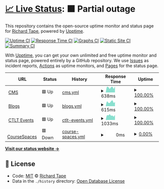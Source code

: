 # [📈 Live Status](https://richardtape.github.io/ubcupptime): <!--live status--> **🟧 Partial outage**

This repository contains the open-source uptime monitor and status page for [Richard Tape](https://richardtape.com/), powered by [Upptime](https://github.com/upptime/upptime).

[![Uptime CI](https://github.com/koj-co/upptime/workflows/Uptime%20CI/badge.svg)](https://github.com/koj-co/upptime/actions?query=workflow%3A%22Uptime+CI%22)
[![Response Time CI](https://github.com/koj-co/upptime/workflows/Response%20Time%20CI/badge.svg)](https://github.com/koj-co/upptime/actions?query=workflow%3A%22Response+Time+CI%22)
[![Graphs CI](https://github.com/koj-co/upptime/workflows/Graphs%20CI/badge.svg)](https://github.com/koj-co/upptime/actions?query=workflow%3A%22Graphs+CI%22)
[![Static Site CI](https://github.com/koj-co/upptime/workflows/Static%20Site%20CI/badge.svg)](https://github.com/koj-co/upptime/actions?query=workflow%3A%22Static+Site+CI%22)
[![Summary CI](https://github.com/koj-co/upptime/workflows/Summary%20CI/badge.svg)](https://github.com/koj-co/upptime/actions?query=workflow%3A%22Summary+CI%22)

With [Upptime](https://upptime.js.org), you can get your own unlimited and free uptime monitor and status page, powered entirely by a GitHub repository. We use [Issues](https://github.com/richardtape/ubcupptime/issues) as incident reports, [Actions](https://github.com/richardtape/ubcupptime/actions) as uptime monitors, and [Pages](https://richardtape.github.io/ubcupptime) for the status page.

<!--start: status pages-->
<!-- This summary is generated by Upptime (https://github.com/upptime/upptime) -->
<!-- Do not edit this manually, your changes will be overwritten -->
<!-- prettier-ignore -->
| URL | Status | History | Response Time | Uptime |
| --- | ------ | ------- | ------------- | ------ |
| <img alt="" src="https://icons.duckduckgo.com/ip3/cms.ubc.ca.ico" height="13"> [CMS](https://cms.ubc.ca) | 🟩 Up | [cms.yml](https://github.com/richardtape/ubcupptime/commits/HEAD/history/cms.yml) | <details><summary><img alt="Response time graph" src="./graphs/cms/response-time-week.png" height="20"> 638ms</summary><br><a href="https://richardtape.github.io/ubcupptime/history/cms"><img alt="Response time 994" src="https://img.shields.io/endpoint?url=https%3A%2F%2Fraw.githubusercontent.com%2Frichardtape%2Fubcupptime%2FHEAD%2Fapi%2Fcms%2Fresponse-time.json"></a><br><a href="https://richardtape.github.io/ubcupptime/history/cms"><img alt="24-hour response time 763" src="https://img.shields.io/endpoint?url=https%3A%2F%2Fraw.githubusercontent.com%2Frichardtape%2Fubcupptime%2FHEAD%2Fapi%2Fcms%2Fresponse-time-day.json"></a><br><a href="https://richardtape.github.io/ubcupptime/history/cms"><img alt="7-day response time 638" src="https://img.shields.io/endpoint?url=https%3A%2F%2Fraw.githubusercontent.com%2Frichardtape%2Fubcupptime%2FHEAD%2Fapi%2Fcms%2Fresponse-time-week.json"></a><br><a href="https://richardtape.github.io/ubcupptime/history/cms"><img alt="30-day response time 703" src="https://img.shields.io/endpoint?url=https%3A%2F%2Fraw.githubusercontent.com%2Frichardtape%2Fubcupptime%2FHEAD%2Fapi%2Fcms%2Fresponse-time-month.json"></a><br><a href="https://richardtape.github.io/ubcupptime/history/cms"><img alt="1-year response time 1089" src="https://img.shields.io/endpoint?url=https%3A%2F%2Fraw.githubusercontent.com%2Frichardtape%2Fubcupptime%2FHEAD%2Fapi%2Fcms%2Fresponse-time-year.json"></a></details> | <details><summary><a href="https://richardtape.github.io/ubcupptime/history/cms">100.00%</a></summary><a href="https://richardtape.github.io/ubcupptime/history/cms"><img alt="All-time uptime 99.96%" src="https://img.shields.io/endpoint?url=https%3A%2F%2Fraw.githubusercontent.com%2Frichardtape%2Fubcupptime%2FHEAD%2Fapi%2Fcms%2Fuptime.json"></a><br><a href="https://richardtape.github.io/ubcupptime/history/cms"><img alt="24-hour uptime 100.00%" src="https://img.shields.io/endpoint?url=https%3A%2F%2Fraw.githubusercontent.com%2Frichardtape%2Fubcupptime%2FHEAD%2Fapi%2Fcms%2Fuptime-day.json"></a><br><a href="https://richardtape.github.io/ubcupptime/history/cms"><img alt="7-day uptime 100.00%" src="https://img.shields.io/endpoint?url=https%3A%2F%2Fraw.githubusercontent.com%2Frichardtape%2Fubcupptime%2FHEAD%2Fapi%2Fcms%2Fuptime-week.json"></a><br><a href="https://richardtape.github.io/ubcupptime/history/cms"><img alt="30-day uptime 100.00%" src="https://img.shields.io/endpoint?url=https%3A%2F%2Fraw.githubusercontent.com%2Frichardtape%2Fubcupptime%2FHEAD%2Fapi%2Fcms%2Fuptime-month.json"></a><br><a href="https://richardtape.github.io/ubcupptime/history/cms"><img alt="1-year uptime 99.92%" src="https://img.shields.io/endpoint?url=https%3A%2F%2Fraw.githubusercontent.com%2Frichardtape%2Fubcupptime%2FHEAD%2Fapi%2Fcms%2Fuptime-year.json"></a></details>
| <img alt="" src="https://icons.duckduckgo.com/ip3/blogs.ubc.ca.ico" height="13"> [Blogs](https://blogs.ubc.ca) | 🟩 Up | [blogs.yml](https://github.com/richardtape/ubcupptime/commits/HEAD/history/blogs.yml) | <details><summary><img alt="Response time graph" src="./graphs/blogs/response-time-week.png" height="20"> 615ms</summary><br><a href="https://richardtape.github.io/ubcupptime/history/blogs"><img alt="Response time 1130" src="https://img.shields.io/endpoint?url=https%3A%2F%2Fraw.githubusercontent.com%2Frichardtape%2Fubcupptime%2FHEAD%2Fapi%2Fblogs%2Fresponse-time.json"></a><br><a href="https://richardtape.github.io/ubcupptime/history/blogs"><img alt="24-hour response time 589" src="https://img.shields.io/endpoint?url=https%3A%2F%2Fraw.githubusercontent.com%2Frichardtape%2Fubcupptime%2FHEAD%2Fapi%2Fblogs%2Fresponse-time-day.json"></a><br><a href="https://richardtape.github.io/ubcupptime/history/blogs"><img alt="7-day response time 615" src="https://img.shields.io/endpoint?url=https%3A%2F%2Fraw.githubusercontent.com%2Frichardtape%2Fubcupptime%2FHEAD%2Fapi%2Fblogs%2Fresponse-time-week.json"></a><br><a href="https://richardtape.github.io/ubcupptime/history/blogs"><img alt="30-day response time 754" src="https://img.shields.io/endpoint?url=https%3A%2F%2Fraw.githubusercontent.com%2Frichardtape%2Fubcupptime%2FHEAD%2Fapi%2Fblogs%2Fresponse-time-month.json"></a><br><a href="https://richardtape.github.io/ubcupptime/history/blogs"><img alt="1-year response time 1276" src="https://img.shields.io/endpoint?url=https%3A%2F%2Fraw.githubusercontent.com%2Frichardtape%2Fubcupptime%2FHEAD%2Fapi%2Fblogs%2Fresponse-time-year.json"></a></details> | <details><summary><a href="https://richardtape.github.io/ubcupptime/history/blogs">100.00%</a></summary><a href="https://richardtape.github.io/ubcupptime/history/blogs"><img alt="All-time uptime 99.91%" src="https://img.shields.io/endpoint?url=https%3A%2F%2Fraw.githubusercontent.com%2Frichardtape%2Fubcupptime%2FHEAD%2Fapi%2Fblogs%2Fuptime.json"></a><br><a href="https://richardtape.github.io/ubcupptime/history/blogs"><img alt="24-hour uptime 100.00%" src="https://img.shields.io/endpoint?url=https%3A%2F%2Fraw.githubusercontent.com%2Frichardtape%2Fubcupptime%2FHEAD%2Fapi%2Fblogs%2Fuptime-day.json"></a><br><a href="https://richardtape.github.io/ubcupptime/history/blogs"><img alt="7-day uptime 100.00%" src="https://img.shields.io/endpoint?url=https%3A%2F%2Fraw.githubusercontent.com%2Frichardtape%2Fubcupptime%2FHEAD%2Fapi%2Fblogs%2Fuptime-week.json"></a><br><a href="https://richardtape.github.io/ubcupptime/history/blogs"><img alt="30-day uptime 100.00%" src="https://img.shields.io/endpoint?url=https%3A%2F%2Fraw.githubusercontent.com%2Frichardtape%2Fubcupptime%2FHEAD%2Fapi%2Fblogs%2Fuptime-month.json"></a><br><a href="https://richardtape.github.io/ubcupptime/history/blogs"><img alt="1-year uptime 99.96%" src="https://img.shields.io/endpoint?url=https%3A%2F%2Fraw.githubusercontent.com%2Frichardtape%2Fubcupptime%2FHEAD%2Fapi%2Fblogs%2Fuptime-year.json"></a></details>
| <img alt="" src="https://icons.duckduckgo.com/ip3/events.ctlt.ubc.ca.ico" height="13"> [CTLT Events](https://events.ctlt.ubc.ca) | 🟩 Up | [ctlt-events.yml](https://github.com/richardtape/ubcupptime/commits/HEAD/history/ctlt-events.yml) | <details><summary><img alt="Response time graph" src="./graphs/ctlt-events/response-time-week.png" height="20"> 1033ms</summary><br><a href="https://richardtape.github.io/ubcupptime/history/ctlt-events"><img alt="Response time 1244" src="https://img.shields.io/endpoint?url=https%3A%2F%2Fraw.githubusercontent.com%2Frichardtape%2Fubcupptime%2FHEAD%2Fapi%2Fctlt-events%2Fresponse-time.json"></a><br><a href="https://richardtape.github.io/ubcupptime/history/ctlt-events"><img alt="24-hour response time 1119" src="https://img.shields.io/endpoint?url=https%3A%2F%2Fraw.githubusercontent.com%2Frichardtape%2Fubcupptime%2FHEAD%2Fapi%2Fctlt-events%2Fresponse-time-day.json"></a><br><a href="https://richardtape.github.io/ubcupptime/history/ctlt-events"><img alt="7-day response time 1033" src="https://img.shields.io/endpoint?url=https%3A%2F%2Fraw.githubusercontent.com%2Frichardtape%2Fubcupptime%2FHEAD%2Fapi%2Fctlt-events%2Fresponse-time-week.json"></a><br><a href="https://richardtape.github.io/ubcupptime/history/ctlt-events"><img alt="30-day response time 1231" src="https://img.shields.io/endpoint?url=https%3A%2F%2Fraw.githubusercontent.com%2Frichardtape%2Fubcupptime%2FHEAD%2Fapi%2Fctlt-events%2Fresponse-time-month.json"></a><br><a href="https://richardtape.github.io/ubcupptime/history/ctlt-events"><img alt="1-year response time 1283" src="https://img.shields.io/endpoint?url=https%3A%2F%2Fraw.githubusercontent.com%2Frichardtape%2Fubcupptime%2FHEAD%2Fapi%2Fctlt-events%2Fresponse-time-year.json"></a></details> | <details><summary><a href="https://richardtape.github.io/ubcupptime/history/ctlt-events">100.00%</a></summary><a href="https://richardtape.github.io/ubcupptime/history/ctlt-events"><img alt="All-time uptime 99.80%" src="https://img.shields.io/endpoint?url=https%3A%2F%2Fraw.githubusercontent.com%2Frichardtape%2Fubcupptime%2FHEAD%2Fapi%2Fctlt-events%2Fuptime.json"></a><br><a href="https://richardtape.github.io/ubcupptime/history/ctlt-events"><img alt="24-hour uptime 100.00%" src="https://img.shields.io/endpoint?url=https%3A%2F%2Fraw.githubusercontent.com%2Frichardtape%2Fubcupptime%2FHEAD%2Fapi%2Fctlt-events%2Fuptime-day.json"></a><br><a href="https://richardtape.github.io/ubcupptime/history/ctlt-events"><img alt="7-day uptime 100.00%" src="https://img.shields.io/endpoint?url=https%3A%2F%2Fraw.githubusercontent.com%2Frichardtape%2Fubcupptime%2FHEAD%2Fapi%2Fctlt-events%2Fuptime-week.json"></a><br><a href="https://richardtape.github.io/ubcupptime/history/ctlt-events"><img alt="30-day uptime 100.00%" src="https://img.shields.io/endpoint?url=https%3A%2F%2Fraw.githubusercontent.com%2Frichardtape%2Fubcupptime%2FHEAD%2Fapi%2Fctlt-events%2Fuptime-month.json"></a><br><a href="https://richardtape.github.io/ubcupptime/history/ctlt-events"><img alt="1-year uptime 99.99%" src="https://img.shields.io/endpoint?url=https%3A%2F%2Fraw.githubusercontent.com%2Frichardtape%2Fubcupptime%2FHEAD%2Fapi%2Fctlt-events%2Fuptime-year.json"></a></details>
| <img alt="" src="https://icons.duckduckgo.com/ip3/coursespaces.ubc.ca.ico" height="13"> [CourseSpaces](https://coursespaces.ubc.ca/) | 🟥 Down | [course-spaces.yml](https://github.com/richardtape/ubcupptime/commits/HEAD/history/course-spaces.yml) | <details><summary><img alt="Response time graph" src="./graphs/course-spaces/response-time-week.png" height="20"> 0ms</summary><br><a href="https://richardtape.github.io/ubcupptime/history/course-spaces"><img alt="Response time 0" src="https://img.shields.io/endpoint?url=https%3A%2F%2Fraw.githubusercontent.com%2Frichardtape%2Fubcupptime%2FHEAD%2Fapi%2Fcourse-spaces%2Fresponse-time.json"></a><br><a href="https://richardtape.github.io/ubcupptime/history/course-spaces"><img alt="24-hour response time 0" src="https://img.shields.io/endpoint?url=https%3A%2F%2Fraw.githubusercontent.com%2Frichardtape%2Fubcupptime%2FHEAD%2Fapi%2Fcourse-spaces%2Fresponse-time-day.json"></a><br><a href="https://richardtape.github.io/ubcupptime/history/course-spaces"><img alt="7-day response time 0" src="https://img.shields.io/endpoint?url=https%3A%2F%2Fraw.githubusercontent.com%2Frichardtape%2Fubcupptime%2FHEAD%2Fapi%2Fcourse-spaces%2Fresponse-time-week.json"></a><br><a href="https://richardtape.github.io/ubcupptime/history/course-spaces"><img alt="30-day response time 0" src="https://img.shields.io/endpoint?url=https%3A%2F%2Fraw.githubusercontent.com%2Frichardtape%2Fubcupptime%2FHEAD%2Fapi%2Fcourse-spaces%2Fresponse-time-month.json"></a><br><a href="https://richardtape.github.io/ubcupptime/history/course-spaces"><img alt="1-year response time 0" src="https://img.shields.io/endpoint?url=https%3A%2F%2Fraw.githubusercontent.com%2Frichardtape%2Fubcupptime%2FHEAD%2Fapi%2Fcourse-spaces%2Fresponse-time-year.json"></a></details> | <details><summary><a href="https://richardtape.github.io/ubcupptime/history/course-spaces">0.00%</a></summary><a href="https://richardtape.github.io/ubcupptime/history/course-spaces"><img alt="All-time uptime 24.00%" src="https://img.shields.io/endpoint?url=https%3A%2F%2Fraw.githubusercontent.com%2Frichardtape%2Fubcupptime%2FHEAD%2Fapi%2Fcourse-spaces%2Fuptime.json"></a><br><a href="https://richardtape.github.io/ubcupptime/history/course-spaces"><img alt="24-hour uptime 0.00%" src="https://img.shields.io/endpoint?url=https%3A%2F%2Fraw.githubusercontent.com%2Frichardtape%2Fubcupptime%2FHEAD%2Fapi%2Fcourse-spaces%2Fuptime-day.json"></a><br><a href="https://richardtape.github.io/ubcupptime/history/course-spaces"><img alt="7-day uptime 0.00%" src="https://img.shields.io/endpoint?url=https%3A%2F%2Fraw.githubusercontent.com%2Frichardtape%2Fubcupptime%2FHEAD%2Fapi%2Fcourse-spaces%2Fuptime-week.json"></a><br><a href="https://richardtape.github.io/ubcupptime/history/course-spaces"><img alt="30-day uptime 0.00%" src="https://img.shields.io/endpoint?url=https%3A%2F%2Fraw.githubusercontent.com%2Frichardtape%2Fubcupptime%2FHEAD%2Fapi%2Fcourse-spaces%2Fuptime-month.json"></a><br><a href="https://richardtape.github.io/ubcupptime/history/course-spaces"><img alt="1-year uptime 0.00%" src="https://img.shields.io/endpoint?url=https%3A%2F%2Fraw.githubusercontent.com%2Frichardtape%2Fubcupptime%2FHEAD%2Fapi%2Fcourse-spaces%2Fuptime-year.json"></a></details>

<!--end: status pages-->

[**Visit our status website →**](https://richardtape.github.io/ubcupptime)

## 📄 License

- Code: [MIT](./LICENSE) © [Richard Tape](https://richardtape.com/)
- Data in the `./history` directory: [Open Database License](https://opendatacommons.org/licenses/odbl/1-0/)
